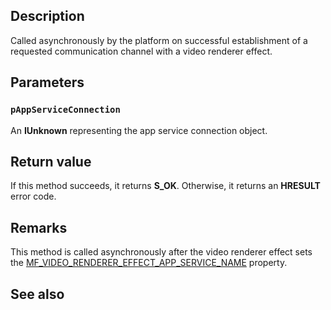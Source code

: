## Description

Called asynchronously by the platform on successful establishment of a requested communication channel with a video renderer effect.

## Parameters

### `pAppServiceConnection`

An **IUnknown** representing the app service connection object.

## Return value

If this method succeeds, it returns **S_OK**. Otherwise, it returns an **HRESULT** error code.

## Remarks

This method is called asynchronously after the video renderer effect sets the [MF_VIDEO_RENDERER_EFFECT_APP_SERVICE_NAME](https://learn.microsoft.com/windows/win32/medfound/mf-video-renderer-effect-app-service-name) property.

## See also